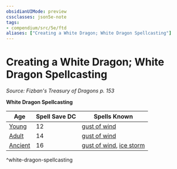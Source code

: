 ```yaml
---
obsidianUIMode: preview
cssclasses: json5e-note
tags:
- compendium/src/5e/ftd
aliases: ["Creating a White Dragon; White Dragon Spellcasting"]
---
```

# Creating a White Dragon; White Dragon Spellcasting
*Source: Fizban's Treasury of Dragons p. 153* 

**White Dragon Spellcasting**

| Age | Spell Save DC | Spells Known |
|-----|---------------|--------------|
| [Young](5E2014官方资源/bestiary/dragon/young-white-dragon.md) | 12 | [gust of wind](5E2014官方资源/spells/gust-of-wind.md) |
| [Adult](5E2014官方资源/bestiary/dragon/adult-white-dragon.md) | 14 | [gust of wind](5E2014官方资源/spells/gust-of-wind.md) |
| [Ancient](5E2014官方资源/bestiary/dragon/ancient-white-dragon.md) | 16 | [gust of wind](5E2014官方资源/spells/gust-of-wind.md), [ice storm](5E2014官方资源/spells/ice-storm.md) |
^white-dragon-spellcasting
